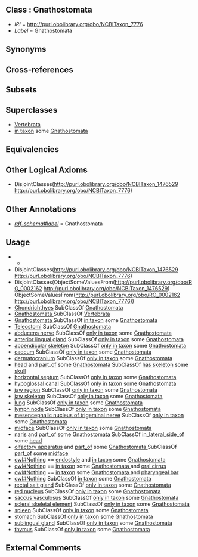 
## Class : Gnathostomata <vertebrate>

 * *IRI* = http://purl.obolibrary.org/obo/NCBITaxon_7776
 * *Label* = Gnathostomata <vertebrate>

## Synonyms


## Cross-references


## Subsets


## Superclasses

 * [Vertebrata <Metazoa>](../../NCBITaxon/42/NCBITaxon_7742.md)
 * [in taxon](../../RO/62/RO_0002162.md) some [Gnathostomata <vertebrate>](../../NCBITaxon/76/NCBITaxon_7776.md)

## Equivalencies


## Other Logical Axioms

 * DisjointClasses(<http://purl.obolibrary.org/obo/NCBITaxon_1476529> <http://purl.obolibrary.org/obo/NCBITaxon_7776>)

## Other Annotations

 * *[rdf-schema#label](../../el/rdf-schema#label.md)* = Gnathostomata <vertebrate>

## Usage

 * -
 * DisjointClasses(<http://purl.obolibrary.org/obo/NCBITaxon_1476529> <http://purl.obolibrary.org/obo/NCBITaxon_7776>)
 * DisjointClasses(ObjectSomeValuesFrom(<http://purl.obolibrary.org/obo/RO_0002162> <http://purl.obolibrary.org/obo/NCBITaxon_1476529>) ObjectSomeValuesFrom(<http://purl.obolibrary.org/obo/RO_0002162> <http://purl.obolibrary.org/obo/NCBITaxon_7776>))
 * [Chondrichthyes](../../NCBITaxon/77/NCBITaxon_7777.md) SubClassOf [Gnathostomata <vertebrate>](../../NCBITaxon/76/NCBITaxon_7776.md)
 * [Gnathostomata <vertebrate>](../../NCBITaxon/76/NCBITaxon_7776.md) SubClassOf [Vertebrata <Metazoa>](../../NCBITaxon/42/NCBITaxon_7742.md)
 * [Gnathostomata <vertebrate>](../../NCBITaxon/76/NCBITaxon_7776.md) SubClassOf [in taxon](../../RO/62/RO_0002162.md) some [Gnathostomata <vertebrate>](../../NCBITaxon/76/NCBITaxon_7776.md)
 * [Teleostomi](../../NCBITaxon/70/NCBITaxon_117570.md) SubClassOf [Gnathostomata <vertebrate>](../../NCBITaxon/76/NCBITaxon_7776.md)
 * [abducens nerve](../../UBERON/46/UBERON_0001646.md) SubClassOf [only in taxon](../../RO/60/RO_0002160.md) some [Gnathostomata <vertebrate>](../../NCBITaxon/76/NCBITaxon_7776.md)
 * [anterior lingual gland](../../UBERON/30/UBERON_0006330.md) SubClassOf [only in taxon](../../RO/60/RO_0002160.md) some [Gnathostomata <vertebrate>](../../NCBITaxon/76/NCBITaxon_7776.md)
 * [appendicular skeleton](../../UBERON/91/UBERON_0002091.md) SubClassOf [only in taxon](../../RO/60/RO_0002160.md) some [Gnathostomata <vertebrate>](../../NCBITaxon/76/NCBITaxon_7776.md)
 * [caecum](../../UBERON/53/UBERON_0001153.md) SubClassOf [only in taxon](../../RO/60/RO_0002160.md) some [Gnathostomata <vertebrate>](../../NCBITaxon/76/NCBITaxon_7776.md)
 * [dermatocranium](../../UBERON/13/UBERON_0003113.md) SubClassOf [only in taxon](../../RO/60/RO_0002160.md) some [Gnathostomata <vertebrate>](../../NCBITaxon/76/NCBITaxon_7776.md)
 * [head](../../UBERON/33/UBERON_0000033.md) and [part_of](../../BFO/50/BFO_0000050.md) some [Gnathostomata <vertebrate>](../../NCBITaxon/76/NCBITaxon_7776.md) SubClassOf [has skeleton](../../RO/51/RO_0002551.md) some [skull](../../UBERON/29/UBERON_0003129.md)
 * [horizontal septum](../../UBERON/01/UBERON_0003901.md) SubClassOf [only in taxon](../../RO/60/RO_0002160.md) some [Gnathostomata <vertebrate>](../../NCBITaxon/76/NCBITaxon_7776.md)
 * [hypoglossal canal](../../UBERON/82/UBERON_0006682.md) SubClassOf [only in taxon](../../RO/60/RO_0002160.md) some [Gnathostomata <vertebrate>](../../NCBITaxon/76/NCBITaxon_7776.md)
 * [jaw region](../../UBERON/95/UBERON_0011595.md) SubClassOf [only in taxon](../../RO/60/RO_0002160.md) some [Gnathostomata <vertebrate>](../../NCBITaxon/76/NCBITaxon_7776.md)
 * [jaw skeleton](../../UBERON/08/UBERON_0001708.md) SubClassOf [only in taxon](../../RO/60/RO_0002160.md) some [Gnathostomata <vertebrate>](../../NCBITaxon/76/NCBITaxon_7776.md)
 * [lung](../../UBERON/48/UBERON_0002048.md) SubClassOf [only in taxon](../../RO/60/RO_0002160.md) some [Gnathostomata <vertebrate>](../../NCBITaxon/76/NCBITaxon_7776.md)
 * [lymph node](../../UBERON/29/UBERON_0000029.md) SubClassOf [only in taxon](../../RO/60/RO_0002160.md) some [Gnathostomata <vertebrate>](../../NCBITaxon/76/NCBITaxon_7776.md)
 * [mesencephalic nucleus of trigeminal nerve](../../UBERON/18/UBERON_0001718.md) SubClassOf [only in taxon](../../RO/60/RO_0002160.md) some [Gnathostomata <vertebrate>](../../NCBITaxon/76/NCBITaxon_7776.md)
 * [midface](../../UBERON/89/UBERON_0004089.md) SubClassOf [only in taxon](../../RO/60/RO_0002160.md) some [Gnathostomata <vertebrate>](../../NCBITaxon/76/NCBITaxon_7776.md)
 * [naris](../../UBERON/03/UBERON_0000003.md) and [part_of](../../BFO/50/BFO_0000050.md) some [Gnathostomata <vertebrate>](../../NCBITaxon/76/NCBITaxon_7776.md) SubClassOf [in_lateral_side_of](../../BSPO/26/BSPO_0000126.md) some [head](../../UBERON/33/UBERON_0000033.md)
 * [olfactory apparatus](../../UBERON/04/UBERON_0000004.md) and [part_of](../../BFO/50/BFO_0000050.md) some [Gnathostomata <vertebrate>](../../NCBITaxon/76/NCBITaxon_7776.md) SubClassOf [part_of](../../BFO/50/BFO_0000050.md) some [midface](../../UBERON/89/UBERON_0004089.md)
 * [owl#Nothing](../../ng/owl#Nothing.md) == [endostyle](../../UBERON/70/UBERON_0006870.md) and [in taxon](../../RO/62/RO_0002162.md) some [Gnathostomata <vertebrate>](../../NCBITaxon/76/NCBITaxon_7776.md)
 * [owl#Nothing](../../ng/owl#Nothing.md) == [in taxon](../../RO/62/RO_0002162.md) some [Gnathostomata <vertebrate>](../../NCBITaxon/76/NCBITaxon_7776.md) and [oral cirrus](../../UBERON/73/UBERON_0012473.md)
 * [owl#Nothing](../../ng/owl#Nothing.md) == [in taxon](../../RO/62/RO_0002162.md) some [Gnathostomata <vertebrate>](../../NCBITaxon/76/NCBITaxon_7776.md) and [pharyngeal bar](../../UBERON/37/UBERON_0034937.md)
 * [owl#Nothing](../../ng/owl#Nothing.md) SubClassOf [in taxon](../../RO/62/RO_0002162.md) some [Gnathostomata <vertebrate>](../../NCBITaxon/76/NCBITaxon_7776.md)
 * [rectal salt gland](../../UBERON/57/UBERON_0004757.md) SubClassOf [only in taxon](../../RO/60/RO_0002160.md) some [Gnathostomata <vertebrate>](../../NCBITaxon/76/NCBITaxon_7776.md)
 * [red nucleus](../../UBERON/47/UBERON_0001947.md) SubClassOf [only in taxon](../../RO/60/RO_0002160.md) some [Gnathostomata <vertebrate>](../../NCBITaxon/76/NCBITaxon_7776.md)
 * [saccus vasculosus](../../UBERON/43/UBERON_0034943.md) SubClassOf [only in taxon](../../RO/60/RO_0002160.md) some [Gnathostomata <vertebrate>](../../NCBITaxon/76/NCBITaxon_7776.md)
 * [scleral skeletal element](../../UBERON/96/UBERON_0010296.md) SubClassOf [only in taxon](../../RO/60/RO_0002160.md) some [Gnathostomata <vertebrate>](../../NCBITaxon/76/NCBITaxon_7776.md)
 * [spleen](../../UBERON/06/UBERON_0002106.md) SubClassOf [only in taxon](../../RO/60/RO_0002160.md) some [Gnathostomata <vertebrate>](../../NCBITaxon/76/NCBITaxon_7776.md)
 * [stomach](../../UBERON/45/UBERON_0000945.md) SubClassOf [only in taxon](../../RO/60/RO_0002160.md) some [Gnathostomata <vertebrate>](../../NCBITaxon/76/NCBITaxon_7776.md)
 * [sublingual gland](../../UBERON/32/UBERON_0001832.md) SubClassOf [only in taxon](../../RO/60/RO_0002160.md) some [Gnathostomata <vertebrate>](../../NCBITaxon/76/NCBITaxon_7776.md)
 * [thymus](../../UBERON/70/UBERON_0002370.md) SubClassOf [only in taxon](../../RO/60/RO_0002160.md) some [Gnathostomata <vertebrate>](../../NCBITaxon/76/NCBITaxon_7776.md)

## External Comments

